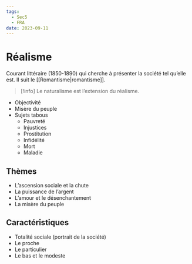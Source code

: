 ```yaml
---
tags:
  - Sec5
  - FRA
date: 2023-09-11
---
```


# Réalisme

Courant littéraire (1850-1890) qui cherche à présenter la société tel qu’elle est. Il suit le [[Romantisme|romantisme]].

> [!info] Le naturalisme est l’extension du réalisme.

- Objectivité
- Misère du peuple
- Sujets tabous
	- Pauvreté
	- Injustices
	- Prostitution
	- Infidélité
	- Mort
	- Maladie

## Thèmes

- L’ascension sociale et la chute
- La puissance de l’argent
- L’amour et le désenchantement
- La misère du peuple

## Caractéristiques

- Totalité sociale (portrait de la société)
- Le proche
- Le particulier
- Le bas et le modeste